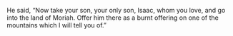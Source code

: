 He said, “Now take your son, your only son, Isaac, whom you love, and go into the land of Moriah. Offer him there as a burnt offering on one of the mountains which I will tell you of.”